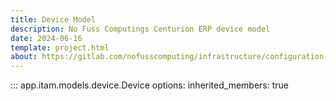 ```yaml
---
title: Device Model
description: No Fuss Computings Centurion ERP device model
date: 2024-06-16
template: project.html
about: https://gitlab.com/nofusscomputing/infrastructure/configuration-management/centurion_erp
---
```


::: app.itam.models.device.Device
    options:
        inherited_members: true

